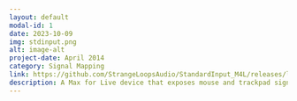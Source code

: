 ```yaml
---
layout: default
modal-id: 1
date: 2023-10-09
img: stdinput.png
alt: image-alt
project-date: April 2014
category: Signal Mapping
link: https://github.com/StrangeLoopsAudio/StandardInput_M4L/releases/latest
description: A Max for Live device that exposes mouse and trackpad signals as mappable modulators in Ableton Live.
---
```

